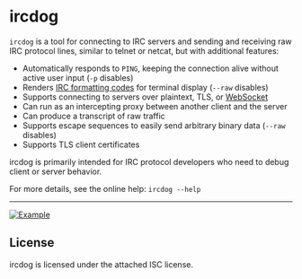 # ircdog

`ircdog` is a tool for connecting to IRC servers and sending and receiving raw IRC protocol lines, similar to telnet or netcat, but with additional features:

* Automatically responds to `PING`, keeping the connection alive without active user input (`-p` disables)
* Renders [IRC formatting codes](https://modern.ircdocs.horse/formatting.html) for terminal display (`--raw` disables)
* Supports connecting to servers over plaintext, TLS, or [WebSocket](https://ircv3.net/specs/extensions/websocket)
* Can run as an intercepting proxy between another client and the server
* Can produce a transcript of raw traffic
* Supports escape sequences to easily send arbitrary binary data (`--raw` disables)
* Supports TLS client certificates

ircdog is primarily intended for IRC protocol developers who need to debug client or server behavior.

For more details, see the online help: `ircdog --help`

---

[![Example](docs/example.gif)](https://asciinema.org/a/bqmBrV8aIWDhvQqaxfpJrtj7r)

## License

ircdog is licensed under the attached ISC license.
